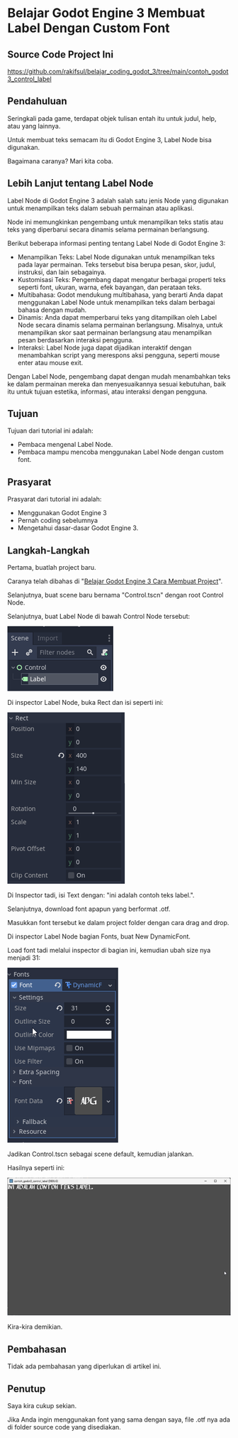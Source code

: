 # Belajar Godot Engine 3 Membuat Label Dengan Custom Font

## Source Code Project Ini

https://github.com/rakifsul/belajar_coding_godot_3/tree/main/contoh_godot3_control_label

## Pendahuluan

Seringkali pada game, terdapat objek tulisan entah itu untuk judul, help, atau yang lainnya.

Untuk membuat teks semacam itu di Godot Engine 3, Label Node bisa digunakan.

Bagaimana caranya? Mari kita coba.

## Lebih Lanjut tentang Label Node

Label Node di Godot Engine 3 adalah salah satu jenis Node yang digunakan untuk menampilkan teks dalam sebuah permainan atau aplikasi.

Node ini memungkinkan pengembang untuk menampilkan teks statis atau teks yang diperbarui secara dinamis selama permainan berlangsung.

Berikut beberapa informasi penting tentang Label Node di Godot Engine 3:

-   Menampilkan Teks: Label Node digunakan untuk menampilkan teks pada layar permainan. Teks tersebut bisa berupa pesan, skor, judul, instruksi, dan lain sebagainya.
-   Kustomisasi Teks: Pengembang dapat mengatur berbagai properti teks seperti font, ukuran, warna, efek bayangan, dan perataan teks.
-   Multibahasa: Godot mendukung multibahasa, yang berarti Anda dapat menggunakan Label Node untuk menampilkan teks dalam berbagai bahasa dengan mudah.
-   Dinamis: Anda dapat memperbarui teks yang ditampilkan oleh Label Node secara dinamis selama permainan berlangsung. Misalnya, untuk menampilkan skor saat permainan berlangsung atau menampilkan pesan berdasarkan interaksi pengguna.
-   Interaksi: Label Node juga dapat dijadikan interaktif dengan menambahkan script yang merespons aksi pengguna, seperti mouse enter atau mouse exit.

Dengan Label Node, pengembang dapat dengan mudah menambahkan teks ke dalam permainan mereka dan menyesuaikannya sesuai kebutuhan, baik itu untuk tujuan estetika, informasi, atau interaksi dengan pengguna.

## Tujuan

Tujuan dari tutorial ini adalah:

-   Pembaca mengenal Label Node.
-   Pembaca mampu mencoba menggunakan Label Node dengan custom font.

## Prasyarat

Prasyarat dari tutorial ini adalah:

-   Menggunakan Godot Engine 3
-   Pernah coding sebelumnya
-   Mengetahui dasar-dasar Godot Engine 3.

## Langkah-Langkah

Pertama, buatlah project baru.

Caranya telah dibahas di "[Belajar Godot Engine 3 Cara Membuat Project](https://github.com/rakifsul/belajar_coding_godot_3/tree/main/Belajar-Godot-Engine-3-Cara-Membuat-Project.md)".

Selanjutnya, buat scene baru bernama "Control.tscn" dengan root Control Node.

Selanjutnya, buat Label Node di bawah Control Node tersebut:

![Langkah 1](./contoh_godot3_control_label/.md_asset/langkah_1.png)

Di inspector Label Node, buka Rect dan isi seperti ini:

![Langkah 2](./contoh_godot3_control_label/.md_asset/langkah_2.png)

Di Inspector tadi, isi Text dengan: "ini adalah contoh teks label.".

Selanjutnya, download font apapun yang berformat .otf.

Masukkan font tersebut ke dalam project folder dengan cara drag and drop.

Di inspector Label Node bagian Fonts, buat New DynamicFont.

Load font tadi melalui inspector di bagian ini, kemudian ubah size nya menjadi 31:

![Langkah 3](./contoh_godot3_control_label/.md_asset/langkah_3.png)

Jadikan Control.tscn sebagai scene default, kemudian jalankan.

Hasilnya seperti ini:

![Langkah 4](./contoh_godot3_control_label/.md_asset/langkah_4.png)

Kira-kira demikian.

## Pembahasan

Tidak ada pembahasan yang diperlukan di artikel ini.

## Penutup

Saya kira cukup sekian.

Jika Anda ingin menggunakan font yang sama dengan saya, file .otf nya ada di folder source code yang disediakan.
